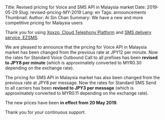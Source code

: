Title: Revised pricing for Voice and SMS API in Malaysia market
Date: 2019-05-29
Slug: revised-pricing-MY-2019
Lang: en 
Tags: announcements
Thumbnail: 
Author: Ai Sin Chan 
Summary: We have a new and more competitive pricing for Malaysia users

Thank you for using [Xoxzo, Cloud Telephony Platform](https://www.xoxzo.com/en/) 
and [SMS delivery service, EZSMS](https://www.ezsms.biz/en/).

We are pleased to announce that the pricing for Voice API in Malaysia market has been changed from the previous rate at JPY12 per minute. Now the rates for Standard Voice Outbound Call to all prefixes has been **revised to JPY8 per minute** (which is approximately converted to MYR0.30 depending on the exchange rate). 

The pricing for SMS API in Malaysia market has also been changed from the previous rate at JPY8 per message. Now the rates for Standard SMS Send to all carriers has been **revised to JPY3 per message** (which is approximately converted to MYR0.11 depending on the exchange rate).

The new prices have been **in effect from 20 May 2019**. 

Thank you for your continuous support.
